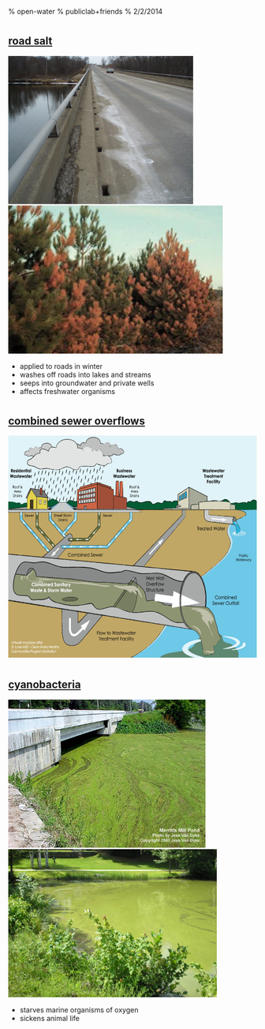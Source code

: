 % open-water 
% publiclab+friends 
% 2/2/2014

#

## [road salt](http://www.slate.com/articles/health_and_science/the_green_lantern/2010/02/salting_the_earth.html)

<a href="http://chesapeakestormwater.net/2009/01/winter-road-salt-and-the-chesapeake-bay/"><img src="assets/roadSalt.jpg" height="300"></a>
<a href="http://chesapeakestormwater.net/2009/01/winter-road-salt-and-the-chesapeake-bay/"><img src="assets/pinesaltStress.jpg" height="300"></a>


- applied to roads in winter
- washes off roads into lakes and streams
- seeps into groundwater and private wells
- affects freshwater organisms

#

## [combined sewer overflows](http://www.epa.ohio.gov/portals/35/cso/)

<a href="http://cincinnati.com/blogs/gardening/files/2011/11/CombineWasteWaterOverflow.gif"><img src="assets/cso.gif" height="450"></a>

#

## [cyanobacteria](http://en.wikipedia.org/wiki/Cyanobacteria)

<a href="http://plants.ifas.ufl.edu/manage/why-manage-plants/algae"><img src="assets/algaeFL.jpg" height="300"></a> <a href="http://blog.jtrealty.com/lakeside-living/june-26th-lakes-congress-to-include-latest-on-cyanobacteria-blooms/"><img src="assets/algaeNH.jpg" height="300"></a>

- starves marine organisms of oxygen
- sickens animal life


